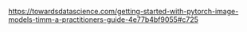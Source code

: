 https://towardsdatascience.com/getting-started-with-pytorch-image-models-timm-a-practitioners-guide-4e77b4bf9055#c725

